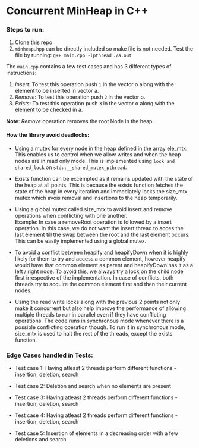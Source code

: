 # Concurrent MinHeap in C++

### Steps to run:
1. Clone this repo
2. ```minheap.hpp``` can be directly included so make file is not needed. Test the file by running: 
    ```g++ main.cpp -lpthread```
    ```./a.out```

The ```main.cpp``` contains a few test cases and has 3 different types of instructions:
1. *Insert*: To test this operation push ```1``` in the vector o along with the element to be inserted in vector a.
2. *Remove*: To test this operation push ```2``` in the vector o.
3. *Exists*: To test this operation push ```3``` in the vector o along with the element to be checked in  a.

**Note**: *Remove* operation removes the root Node in the heap.

#### How the library avoid deadlocks:

* Using a mutex for every node in the heap defined in the array ele_mtx. This enables us to control when we allow writes and when the heap nodes are in read only mode. This is implemented using ```lock and shared_lock``` on ```std::__shared_mutex_pthread```.

* Exists function can be excempted as it remains updated with the state of the heap at all points. This is because the exists function fetches the state of the heap in every iteration and immediately locks the size_mtx mutex which avois removal and insertions to the heap temporarily.

* Using a global mutex called size_mtx to avoid insert and remove operations when conflicting with one another.  
Example: In case a removeRoot operation is followed by a insert operation.
In this case, we do not want the insert thread to acces the last element till the swap between the root and the last element occurs. This can be easily implemented using a global mutex.

* To avoid a conflict between heapify and heapifyDown when it is highly likely for them to try and access a common element, however heapify would have that common element as parent and heapifyDown has it as a left / right node. To avoid this, we always try a lock on the child node first irrespective of the implementation. In case of conflicts, both threads try to acquire the common element first and then their current nodes. 

* Using the read write locks along with the previous 2 points not only make it concurrent but also help improve the performance of allowing multiple threads to run in parallel even if they have conflicting operations. The code runs in synchronous mode whenever there is a possible conflicting operation though. To run it in synchronous mode, size_mtx is used to halt the rest of the threads, except the exists function.

### Edge Cases handled in Tests:
* Test case 1:
    Having atleast 2 threads perform different functions - insertion, deletion, search

* Test case 2:
    Deletion and search when no elements are present

* Test case 3:
    Having atleast 2 threads perform different functions - insertion, deletion, search

* Test case 4:
    Having atleast 2 threads perform different functions - insertion, deletion, search

* Test case 5:
    Insertion of elements in a decreasing order with a few deletions and search
